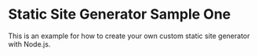 # Static Site Generator Sample One

This is an example for how to create your own custom static site
generator with Node.js.
